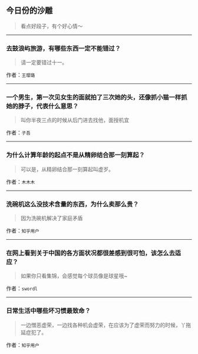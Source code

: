 ## 今日份的沙雕

> 看点好段子，有个好心情～


 
---

### 去鼓浪屿旅游，有哪些东西一定不能错过？

> 请一定要错过十一。


作者：`王璎璐`

---

### 一个男生，第一次见女生的面就拍了三次她的头，还像抓小猫一样抓她的脖子，代表什么意思？

> 叫你半夜三点的时候从后门进去找他，面授机宜


作者：`子吾`

---

### 为什么计算年龄的起点不是从精卵结合那一刻算起？

> 可以是，从精卵结合那一刻算起叫虚岁。


作者：`木木木`

---

### 洗碗机这么没技术含量的东西，为什么卖那么贵？

> 因为洗碗机解决了家庭矛盾


作者：`知乎用户`

---

### 在网上看到关于中国的各方面状况都很差感到很可怕，该怎么去适应？

> 如果你只看集锦，会感觉每个球员像是球星哦~


作者：`swordl`

---

### 日常生活中哪些坏习惯最致命？

> 一边憎恶虚荣，一边找各种机会虚荣，在应该为了虚荣而努力的时候，丫拖延症犯了。


作者：`知乎用户`